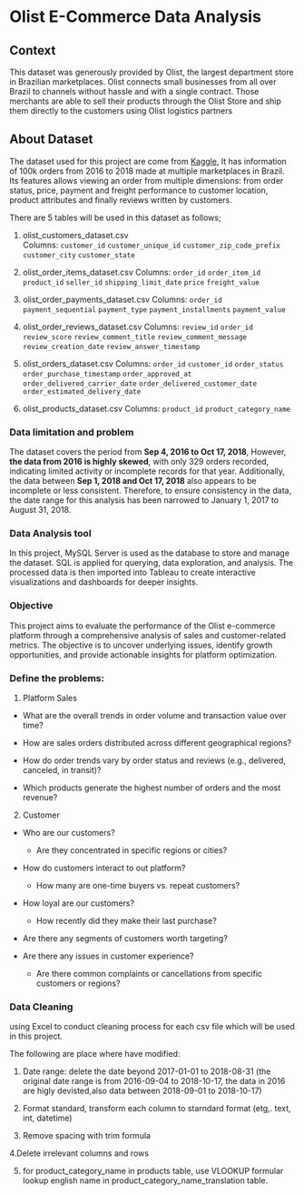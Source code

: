 # Olist E-Commerce Data Analysis



## Context
This dataset was generously provided by Olist, the largest department store in Brazilian marketplaces. Olist connects small businesses from all over Brazil to channels without hassle and with a single contract. Those merchants are able to sell their products through the Olist Store and ship them directly to the customers using Olist logistics partners


## About Dataset
The dataset used for this project are come from [Kaggle](https://www.kaggle.com/datasets/olistbr/brazilian-ecommerce), It has information of 100k orders from 2016 to 2018 made at multiple marketplaces in Brazil. Its features allows viewing an order from multiple dimensions: from order status, price, payment and freight performance to customer location, product attributes and finally reviews written by customers.

There are 5 tables will be used in this dataset as follows;

1. olist_customers_dataset.csv  
Columns:  `customer_id`  `customer_unique_id`  `customer_zip_code_prefix`  `customer_city`  `customer_state`

2. olist_order_items_dataset.csv
Columns:  `order_id`  `order_item_id`  `product_id`  `seller_id`  `shipping_limit_date`  `price`  `freight_value`

4. olist_order_payments_dataset.csv
Columns:  `order_id`  `payment_sequential`  `payment_type`  `payment_installments`  `payment_value`

6. olist_order_reviews_dataset.csv
Columns:  `review_id`  `order_id`  `review_score`  `review_comment_title`  `review_comment_message`  `review_creation_date`  `review_answer_timestamp`

8. olist_orders_dataset.csv
Columns:  `order_id`  `customer_id`  `order_status`  `order_purchase_timestamp`  `order_approved_at`  `order_delivered_carrier_date`  `order_delivered_customer_date`  `order_estimated_delivery_date`

10. olist_products_dataset.csv
Columns:  `product_id`  `product_category_name`
### Data limitation and problem

The dataset covers the period from **Sep 4, 2016 to Oct 17, 2018**, However, **the data from 2016 is highly skewed**, with only 329 orders recorded, indicating limited activity or incomplete records for that year. Additionally, the data between **Sep 1, 2018 and Oct 17, 2018** also appears to be incomplete or less consistent. Therefore, to ensure consistency in the data, the date range for this analysis has been narrowed to January 1, 2017 to August 31, 2018.

### Data Analysis tool

In this project, MySQL Server is used as the database to store and manage the dataset. SQL is applied for querying, data exploration, and analysis. The processed data is then imported into Tableau to create interactive visualizations and dashboards for deeper insights.


### Objective
This project aims to evaluate the performance of the Olist e-commerce platform through a comprehensive analysis of sales and customer-related metrics. The objective is to uncover underlying issues, identify growth opportunities, and provide actionable insights for platform optimization. 


### Define the problems:
1. Platform Sales

- What are the overall trends in order volume and transaction value over time?

- How are sales orders distributed across different geographical regions?

- How do order trends vary by order status and reviews (e.g., delivered, canceled, in transit)?

- Which products generate the highest number of orders and the most revenue?


2. Customer
- Who are our customers?
  - Are they concentrated in specific regions or cities?

- How do customers interact to out platform?
  - How many are one-time buyers vs. repeat customers?
  
- How loyal are our customers?
  - How recently did they make their last purchase?

- Are there any segments of customers worth targeting?

- Are there any issues in customer experience?
  - Are there common complaints or cancellations from specific customers or regions?




### Data Cleaning

using Excel to conduct cleaning process for each csv file which will be used in this project.

The following are place where have modified:
1. Date range: delete the date beyond 2017-01-01 to 2018-08-31 (the original date range is from 2016-09-04 to 2018-10-17, the data in 2016 are higly devisted,also data between 2018-09-01 to 2018-10-17)

2. Format standard, transform each column to starndard format (etg,. text, int, datetime)

3. Remove spacing with trim formula

4.Delete irrelevant columns and rows 

5. for product_category_name in products table, use VLOOKUP formular lookup english name in product_category_name_translation table. 























